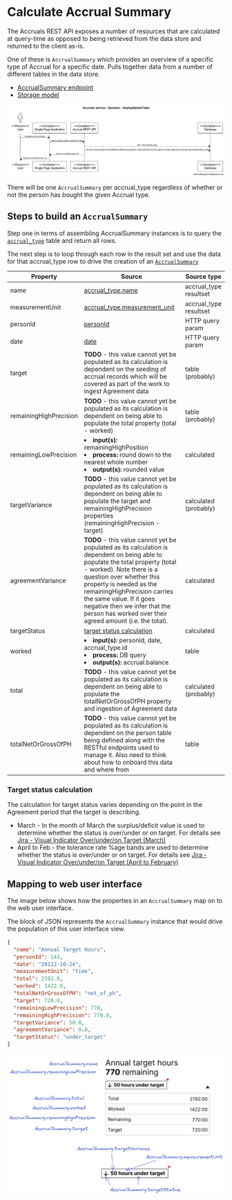 # Calculate Accrual Summary

The Accruals REST API exposes a number of resources that are calculated at query-time as opposed to being retrieved from the data store and returned to the client as-is.

One of these is `AccrualSummary` which provides an overview of a specific type of Accrual for a specific date. Pulls together data from a number of different tables in the data store.

- [AccrualSummary endpoint](./rest-endpoints.md#opIdgetAccrualSummaries)
- [Storage model](./storage.md)

![assemble-accrual-summary.png](./../images/assemble-accrual-summary.png)

There will be one `AccrualSummary` per accrual_type regardless of whether or not the person has bought the given Accrual type.

## Steps to build an `AccrualSummary`
Step one in terms of assembling AccrualSummary instances is to query the [`accrual_type`](./../storage.md#tables) table and return all rows. 

The next step is to loop through each row in the result set and use the data for that accrual_type row to drive the creation of an [`AccrualSummary`](./../rest-endpoints.md#getaccrualsummaries)

<table>
<thead>
  <tr>
    <th>Property</th>
    <th>Source</th>
    <th>Source type</th>
  </tr>
</thead>
<tbody>
  <tr>
    <td>name</td>
    <td><a href="./storage.md#accrual_type">accrual_type.name</a></td>
    <td>accrual_type resultset</td>
  </tr>
  <tr>
    <td>measurementUnit</td>
    <td><a href="./storage.md#accrual_type">accrual_type.measurement_unit</a></td>
    <td>accrual_type resultset</td>
  </tr>
  <tr>
    <td>personId</td>
    <td><a href="./rest-endpoints.md#opIdgetAccrualSummarys">personId</a></td>
    <td>HTTP query param</td>
  </tr>
  <tr>
    <td>date</td>
    <td><a href="./rest-endpoints.md#opIdgetAccrualSummarys">date</a></td>
    <td>HTTP query param</td>
  </tr>
  <tr>
    <td>target</td>
    <td><b>TODO</b> - this value cannot yet be populated as its calculation is dependent on the seeding of accrual records which will be covered as part of the work to ingest Agreement data</td>
    <td>table (probably)</td>
  </tr>
  <tr>
    <td>remainingHighPrecision</td>
    <td><b>TODO</b> - this value cannot yet be populated as its calculation is dependent on being able to populate the total property (total - worked)</td>
    <td>table (probably)</td>
  </tr>
  <tr>
    <td>remainingLowPrecision</td>
    <td>
		  <li><b>input(s): </b>remainingHighPosition</li>
      <li><b>process: </b>round down to the nearest whole number</li>
		  <li><b>output(s): </b>rounded value</li>  
    </td>        
    <td>calculated</td>
  </tr>
  <tr>
    <td>targetVariance</td>
    <td><b>TODO</b> - this value cannot yet be populated as its calculation is dependent on being able to populate the target and remainingHighPrecision properties (remainingHighPrecision - target)</td>
    <td>calculated (probably)</td>
  </tr>
  <tr>
    <td>agreementVariance</td>
    <td><b>TODO</b> - this value cannot yet be populated as its calculation is dependent on being able to populate the total property (total - worked). Note there is a question over whether this property is needed as the remainingHighPrecision carries the same value. If it goes negative then we infer that the person has worked over their agreed amount (i.e. the total).</td>        
	</td>
    <td>calculated</td>
  </tr>
  <tr>
    <td>targetStatus</td>
    <td><a href="target-status-calculation">target status calculation</a></td>
    <td>calculated</td>
  </tr>
  <tr>
    <td>worked</td>
    <td>
        <li><b>input(s): </b>personId, date, accrual_type.id</li>
        <li><b>process: </b>DB query</li>
        <li><b>output(s): </b>accrual.balance</li>
    <td>table</td>
  </tr>
  <tr>
    <td>total</td>
    <td><b>TODO</b> - this value cannot yet be populated as its calculation is dependent on being able to populate the totalNetOrGrossOfPH property and ingestion of Agreement data</td>
    <td>calculated (probably)</td>
  </tr>
  <tr>
    <td>totalNetOrGrossOfPH</td>
    <td><b>TODO</b> - this value cannot yet be populated as its calculation is dependent on the person table being defined along with the RESTful endpoints used to manage it. Also need to think about how to onboard this data and where from</td>
    <td>table</td>
  </tr>
</tbody>
</table>

### Target status calculation
The calculation for target status varies depending on the point in the Agreement period that the target is describing.

- March - In the month of March the surplus/deficit value is used to determine whether the status is over/under or on target. For details see [Jira - Visual Indicator Over/under/on Target (March)](https://collaboration.homeoffice.gov.uk/jira/browse/EAHW-2048)
- April to Feb - the tolerance rate %age bands are used to determine whether the status is over/under or on target. For details see [Jira - Visual Indicator Over/under/on Target (April to February)](https://collaboration.homeoffice.gov.uk/jira/browse/EAHW-1899)

## Mapping to web user interface
The image below shows how the properties in an `AccrualSummary` map on to the web user interface.

The block of JSON represents the `AccrualSummary` instance that would drive the population of this user interface view.

```json
{
  "name": "Annual Target Hours",
  "personId": 143,
  "date": "20122-10-24",
  "measurementUnit": "time",
  "total": 2192.0,
  "worked": 1422.0,
  "totalNetOrGrossOfPH": "net_of_ph",
  "target": 720.0,
  "remainingLowPrecision": 770,
  "remainingHighPrecision": 770.0,
  "targetVariance": 50.0,
  "agreementVariance": 0.0,
  "targetStatus": "under_target"
}
```

![!ui-mapping-accrual-summary.png](./../images/ui-mapping-accrual-summary.png)